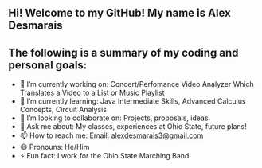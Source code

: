 ## Hi! Welcome to my GitHub! My name is Alex Desmarais
## The following is a summary of my coding and personal goals:

- 🔭 I’m currently working on: Concert/Perfomance Video Analyzer Which Translates a Video to a List or Music Playlist
- 🌱 I’m currently learning: Java Intermediate Skills, Advanced Calculus Concepts, Circuit Analysis
- 👯 I’m looking to collaborate on: Projects, proposals, ideas.
- 💬 Ask me about: My classes, experiences at Ohio State, future plans!
- 📫 How to reach me: Email: alexdesmarais3@gmail.com
- 😄 Pronouns: He/Him
- ⚡ Fun fact: I work for the Ohio State Marching Band!

